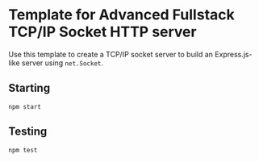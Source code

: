 # Template for Advanced Fullstack TCP/IP Socket HTTP server

Use this template to create a TCP/IP socket server to build an Express.js-like
server using `net.Socket`.

## Starting

`npm start`

## Testing

`npm test`
